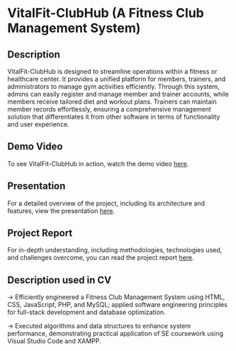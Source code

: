 # VitalFit-ClubHub (A Fitness Club Management System)

## Description

VitalFit-ClubHub is designed to streamline operations within a fitness or healthcare center. It provides a unified platform for members, trainers, and administrators to manage gym activities efficiently. Through this system, admins can easily register and manage member and trainer accounts, while members receive tailored diet and workout plans. Trainers can maintain member records effortlessly, ensuring a comprehensive management solution that differentiates it from other software in terms of functionality and user experience.

## Demo Video

To see VitalFit-ClubHub in action, watch the demo video [here](https://drive.google.com/file/d/1CLBzgZUazbgxnlYzLWr6rKhn2LLgEJvV/view?usp=drive_link).

## Presentation

For a detailed overview of the project, including its architecture and features, view the presentation [here](<LINK-TO-PRESENTATION>).

## Project Report

For in-depth understanding, including methodologies, technologies used, and challenges overcome, you can read the project report [here](<LINK-TO-PROJECT-REPORT>).

## Description used in CV

-> Efficiently engineered a Fitness Club Management System using HTML, CSS, JavaScript, PHP, and MySQL; applied software engineering 
principles for full-stack development and database optimization. 

-> Executed algorithms and data structures to enhance system performance, demonstrating practical application of SE coursework using 
Visual Studio Code and XAMPP. 
